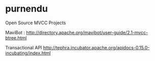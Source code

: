 # purnendu

Open Source MVCC Projects

MaviBot : http://directory.apache.org/mavibot/user-guide/2.1-mvcc-btree.html

Transactional API
http://tephra.incubator.apache.org/apidocs-0.15.0-incubating/index.html
